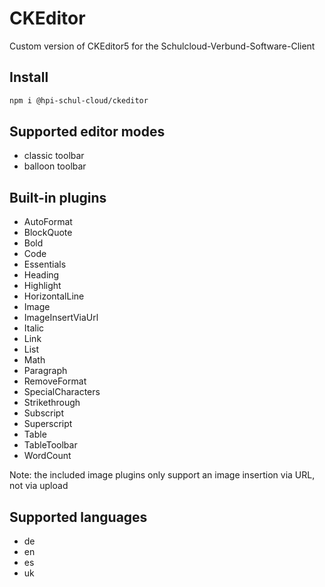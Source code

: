 # CKEditor

Custom version of CKEditor5 for the Schulcloud-Verbund-Software-Client

## Install

```sh
npm i @hpi-schul-cloud/ckeditor
```

## Supported editor modes

- classic toolbar
- balloon toolbar

## Built-in plugins

- AutoFormat
- BlockQuote
- Bold
- Code
- Essentials
- Heading
- Highlight
- HorizontalLine
- Image
- ImageInsertViaUrl
- Italic
- Link
- List
- Math
- Paragraph
- RemoveFormat
- SpecialCharacters
- Strikethrough
- Subscript
- Superscript
- Table
- TableToolbar
- WordCount

Note: the included image plugins only support an image insertion via URL, not via upload

## Supported languages

- de
- en
- es
- uk
